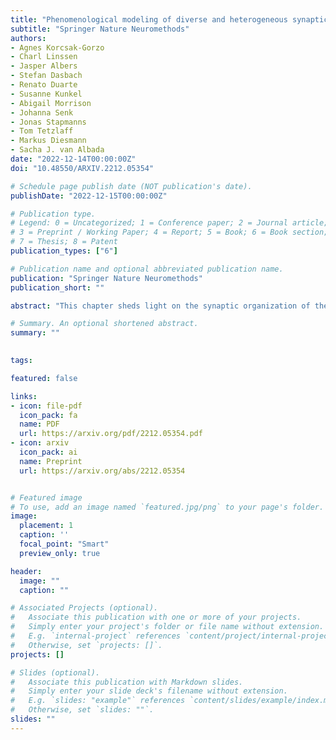 ```yaml
---
title: "Phenomenological modeling of diverse and heterogeneous synaptic dynamics at natural density"
subtitle: "Springer Nature Neuromethods"
authors:
- Agnes Korcsak-Gorzo
- Charl Linssen
- Jasper Albers
- Stefan Dasbach
- Renato Duarte
- Susanne Kunkel
- Abigail Morrison
- Johanna Senk
- Jonas Stapmanns
- Tom Tetzlaff
- Markus Diesmann
- Sacha J. van Albada
date: "2022-12-14T00:00:00Z"
doi: "10.48550/ARXIV.2212.05354"

# Schedule page publish date (NOT publication's date).
publishDate: "2022-12-15T00:00:00Z"

# Publication type.
# Legend: 0 = Uncategorized; 1 = Conference paper; 2 = Journal article;
# 3 = Preprint / Working Paper; 4 = Report; 5 = Book; 6 = Book section;
# 7 = Thesis; 8 = Patent
publication_types: ["6"]

# Publication name and optional abbreviated publication name.
publication: "Springer Nature Neuromethods"
publication_short: ""

abstract: "This chapter sheds light on the synaptic organization of the brain from the perspective of computational neuroscience. It provides an introductory overview on how to account for empirical data in mathematical models, implement them in software, and perform simulations reflecting experiments. This path is demonstrated with respect to four key aspects of synaptic signaling: the connectivity of brain networks, synaptic transmission, synaptic plasticity, and the heterogeneity across synapses. Each step and aspect of the modeling and simulation workflow comes with its own challenges and pitfalls, which are highlighted and addressed in detail."

# Summary. An optional shortened abstract.
summary: ""
 

tags:

featured: false

links:
- icon: file-pdf
  icon_pack: fa
  name: PDF
  url: https://arxiv.org/pdf/2212.05354.pdf
- icon: arxiv
  icon_pack: ai
  name: Preprint
  url: https://arxiv.org/abs/2212.05354


# Featured image
# To use, add an image named `featured.jpg/png` to your page's folder. 
image:
  placement: 1
  caption: ''
  focal_point: "Smart"
  preview_only: true

header:
  image: ""
  caption: ""

# Associated Projects (optional).
#   Associate this publication with one or more of your projects.
#   Simply enter your project's folder or file name without extension.
#   E.g. `internal-project` references `content/project/internal-project/index.md`.
#   Otherwise, set `projects: []`.
projects: []

# Slides (optional).
#   Associate this publication with Markdown slides.
#   Simply enter your slide deck's filename without extension.
#   E.g. `slides: "example"` references `content/slides/example/index.md`.
#   Otherwise, set `slides: ""`.
slides: ""
---
```




